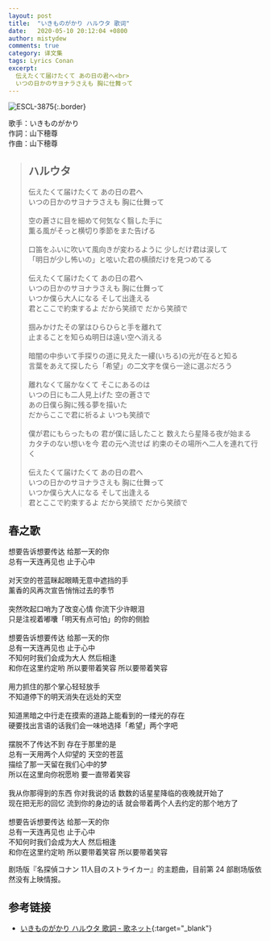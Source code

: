 ```yaml
---
layout: post
title:  "いきものがかり ハルウタ 歌词"
date:   2020-05-10 20:12:04 +0800
author: mistydew
comments: true
category: 译文集
tags: Lyrics Conan
excerpt:
  伝えたくて届けたくて あの日の君へ<br>
  いつの日かのサヨナラさえも 胸に仕舞って
---
```

![ESCL-3875](https://is2-ssl.mzstatic.com/image/thumb/Music/v4/40/bd/9f/40bd9f16-c727-90b6-463c-c52335d01c0e/source/600x600bb.jpg){:.border}

歌手：いきものがかり<br>
作詞：山下穂尊<br>
作曲：山下穂尊

<blockquote class="original">
  <h2>ハルウタ</h2>
  <p>
    伝えたくて届けたくて あの日の君へ<br>
    いつの日かのサヨナラさえも 胸に仕舞って<br>
    <br>
    空の蒼さに目を細めて何気なく翳した手に<br>
    薫る風がそっと横切り季節をまた告げる<br>
    <br>
    口笛をふいに吹いて風向きが変わるように 少しだけ君は涙して<br>
    「明日が少し怖いの」と呟いた君の横顔だけを見つめてる<br>
    <br>
    伝えたくて届けたくて あの日の君へ<br>
    いつの日かのサヨナラさえも 胸に仕舞って<br>
    いつか僕ら大人になる そして出逢える<br>
    君とここで約束するよ だから笑顔で だから笑顔で<br>
    <br>
    掴みかけたその掌はひらひらと手を離れて<br>
    止まることを知らぬ明日は遠い空へ消える<br>
    <br>
    暗闇の中歩いて手探りの道に見えた一縷(いちる)の光が在ると知る<br>
    言葉をあえて探したら「希望」の二文字を僕ら一途に選ぶだろう<br>
    <br>
    離れなくて届かなくて そこにあるのは<br>
    いつの日にも二人見上げた 空の蒼さで<br>
    あの日僕ら胸に残る夢を描いた<br>
    だからここで君に祈るよ いつも笑顔で<br>
    <br>
    僕が君にもらったもの 君が僕に話したこと 数えたら星降る夜が始まる<br>
    カタチのない想いを今 君の元へ流せば 約束のその場所へ二人を連れて行く<br>
    <br>
    伝えたくて届けたくて あの日の君へ<br>
    いつの日かのサヨナラさえも 胸に仕舞って<br>
    いつか僕ら大人になる そして出逢える<br>
    君とここで約束するよ だから笑顔で だから笑顔で
  </p>
</blockquote>

<div class="translation">
  <h2>春之歌</h2>
  <p>
    想要告诉想要传达 给那一天的你<br>
    总有一天连再见也 止于心中<br>
    <br>
    对天空的苍蓝眯起眼睛无意中遮挡的手<br>
    薰香的风再次宣告悄悄过去的季节<br>
    <br>
    突然吹起口哨为了改变心情 你流下少许眼泪<br>
    只是注视着嘟囔「明天有点可怕」的你的侧脸<br>
    <br>
    想要告诉想要传达 给那一天的你<br>
    总有一天连再见也 止于心中<br>
    不知何时我们会成为大人 然后相逢<br>
    和你在这里约定哟 所以要带着笑容 所以要带着笑容<br>
    <br>
    用力抓住的那个掌心轻轻放手<br>
    不知道停下的明天消失在远处的天空<br>
    <br>
    知道黑暗之中行走在摸索的道路上能看到的一缕光的存在<br>
    硬要找出言语的话我们会一味地选择「希望」两个字吧<br>
    <br>
    摆脱不了传达不到 存在于那里的是<br>
    总有一天用两个人仰望的 天空的苍蓝<br>
    描绘了那一天留在我们心中的梦<br>
    所以在这里向你祝愿哟 要一直带着笑容<br>
    <br>
    我从你那得到的东西 你对我说的话 数数的话星星降临的夜晚就开始了<br>
    现在把无形的回忆 流到你的身边的话 就会带着两个人去约定的那个地方了<br>
    <br>
    想要告诉想要传达 给那一天的你<br>
    总有一天连再见也 止于心中<br>
    不知何时我们会成为大人 然后相逢<br>
    和你在这里约定哟 所以要带着笑容 所以要带着笑容
  </p>
</div>

剧场版『名探偵コナン 11人目のストライカー』的主题曲，目前第 24 部剧场版依然没有上映情报。

## 参考链接

* [いきものがかり ハルウタ 歌詞 - 歌ネット](https://www.uta-net.com/song/127990/){:target="_blank"}
